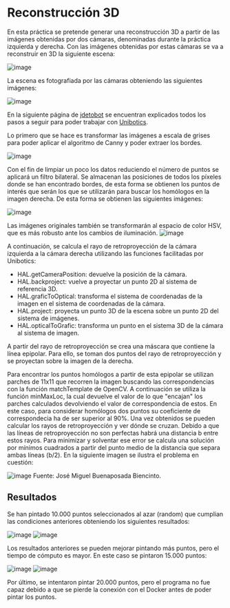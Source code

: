 # Reconstrucción 3D

En esta práctica se pretende generar una reconstrucción 3D a partir de las imágenes obtenidas por dos cámaras, denominadas durante la práctica izquierda y derecha. 
Con las imágenes obtenidas por estas cámaras se va a reconstruir en 3D la siguiente escena:


![image](https://user-images.githubusercontent.com/72757217/124360113-3b805200-dc28-11eb-8b68-6d1a0ac6c668.png)


La escena es fotografiada por las cámaras obteniendo las siguientes imágenes:


![image](https://user-images.githubusercontent.com/72757217/124362824-b7ce6180-dc37-11eb-8993-42f932887b7e.png)


En la siguiente página de [jdetobot](https://jderobot.github.io/RoboticsAcademy/exercises/ComputerVision/3d_reconstruction#theory) 
se encuentran explicados todos los pasos a seguir para poder trabajar con [Unibotics](https://unibotics.org/academy/exercise/3d_reconstruction/).


Lo primero que se hace es transformar las imágenes a escala de grises para poder aplicar el algoritmo de Canny y poder extraer los bordes.


![image](https://user-images.githubusercontent.com/72757217/124365549-1b14bf80-dc49-11eb-8209-f0828a49d96e.png)


Con el fin de limpiar un poco los datos reduciendo el número de puntos se aplicará un filtro bilateral. Se almacenan las posiciones de todos los píxeles donde se han encontrado bordes, de esta forma se obtienen los puntos de interés que serán los que se utilizarán para buscar los homólogos en la imagen derecha.
De esta forma se obtienen las siguientes imágenes:


![image](https://user-images.githubusercontent.com/72757217/124358878-a038ae00-dc22-11eb-8f9c-797909083172.png)


Las imágenes originales también se transformarán al espacio de color HSV, que es más robusto ante los cambios de iluminación.
![image](https://user-images.githubusercontent.com/72757217/124365519-f02a6b80-dc48-11eb-8e60-2d3949cfdead.png)


A continuación, se calcula el rayo de retroproyección de la cámara izquierda a la cámara derecha utilizando las funciones facilitadas por Unibotics:
- HAL.getCameraPosition: devuelve la posición de la cámara.
- HAL.backproject: vuelve a proyectar un punto 2D al sistema de referencia 3D.
- HAL.graficToOptical: transforma el sistema de coordenadas de la imagen en el sistema de coordenadas de la cámara.
- HAL.project: proyecta un punto 3D de la escena sobre un punto 2D del sistema de imágenes.
- HAL.opticalToGrafic: transforma un punto en el sistema 3D de la cámara al sistema de imagen.

A partir del rayo de retroproyección se crea una máscara que contiene la línea epipolar. Para ello, se toman dos puntos del rayo de retroproyección y se proyectan sobre la imagen de la derecha.


Para encontrar los puntos homólogos a partir de esta epipolar se utilizan parches de 11x11 que recorren la imagen buscando las correspondencias con la función matchTemplate de OpenCV. A continuación se utiliza la función minMaxLoc, la cual devuelve el valor de lo que "encajan" los parches calculados devolviendo el valor de correspondencia de estos. En este caso, para considerar homólogos dos puntos su coeficiente de correspondecia ha de ser superior al 90%.
Una vez obtenidos se pueden calcular los rayos de retroproyección y ver dónde se cruzan. Debido a que las líneas de retroproyección no son perfectas habrá una distancia b entre estos rayos. Para minimizar y solventar ese error se calcula una solución por mínimos cuadrados a partir del punto medio de la distancia que separa ambas líneas (b/2). En la siguiente imagen se ilustra el problema en cuestión:

![image](https://user-images.githubusercontent.com/72757217/124365799-9a56c300-dc4a-11eb-843b-fa963330f325.png)
Fuente: José Miguel Buenaposada Biencinto.


## Resultados


Se han pintado 10.000 puntos seleccionados al azar (random) que cumplian las condiciones anteriores obteniendo los siguientes resultados:


![image](https://user-images.githubusercontent.com/72757217/124365972-3f25d000-dc4c-11eb-8225-5d43c5395490.png)
![image](https://user-images.githubusercontent.com/72757217/124365998-75634f80-dc4c-11eb-8192-c680ec77d652.png)


Los resultados anteriores se pueden mejorar pintando más puntos, pero el tiempo de cómputo es mayor. En este caso se pintaron 15.000 puntos:


![image](https://user-images.githubusercontent.com/72757217/124366043-02a6a400-dc4d-11eb-95f9-56c8f92ed256.png)
![image](https://user-images.githubusercontent.com/72757217/124366059-2669ea00-dc4d-11eb-95d6-bbeeb1059054.png)


Por último, se intentaron pintar 20.000 puntos, pero el programa no fue capaz debido a que se  pierde la conexión con el Docker antes de poder pintar los puntos.



